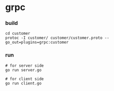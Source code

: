 # grpc

### build

```
cd customer
protoc -I customer/ customer/customer.proto --go_out=plugins=grpc:customer
```

### run

```
# for server side
go run server.go
```

```
# for client side
go run client.go
```
